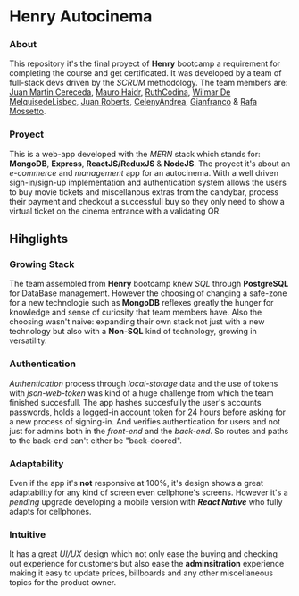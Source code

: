 # Henry Autocinema

### About
This repository it's the final proyect of **Henry** bootcamp a requirement for completing the course and get certificated. It was developed by a team of full-stack devs driven by the *SCRUM* methodology. The team members are: <a href="https://github.com/juancereceda">Juan Martin Cereceda</a>, <a href="https://github.com/maurohaidr">Mauro Haidr</a>, <a href="https://github.com/RuthCodina">RuthCodina</a>, <a href="https://github.com/WilmarDeML">Wilmar De MelquisedeLisbec</a>, <a href="https://github.com/JotaCeR">Juan Roberts</a>, <a href="https://github.com/CelenyAndrea">CelenyAndrea</a>, <a href="https://github.com/Yiftleh">Gianfranco</a> & <a href="https://github.com/rafamossetto">Rafa Mossetto</a>.

### Proyect
This is a web-app developed with the *MERN* stack which stands for: **MongoDB**, **Express**, **ReactJS/ReduxJS** & **NodeJS**. The proyect it's about an *e-commerce* and *management* app for an autocinema. With a well driven sign-in/sign-up implementation and authentication system allows the users to buy movie tickets and miscellanous extras from the candybar, process their payment and checkout a successfull buy so they only need to show a virtual ticket on the cinema entrance with a validating QR.

## Hihglights

### Growing Stack
The team assembled from **Henry** bootcamp knew *SQL* through **PostgreSQL** for DataBase management. However the choosing of changing a safe-zone for a new technologie such as **MongoDB** reflexes greatly the hunger for knowledge and sense of curiosity that team members have. Also the choosing wasn't naive: expanding their own stack not just with a new technology but also with a **Non-SQL** kind of technology, growing in versatility.

### Authentication
*Authentication* process through *local-storage* data and the use of tokens with *json-web-token* was kind of a huge challenge from which the team finished succesfull. The app hashes succesfully the user's accounts passwords, holds a logged-in account token for 24 hours before asking for a new process of signing-in. And verifies authentication for users and not just for admins both in the *front-end* and the *back-end*. So routes and paths to the back-end can't either be "back-doored".

### Adaptability 
Even if the app it's **not** responsive at 100%, it's design shows a great adaptability for any kind of screen even cellphone's screens. However it's a *pending* upgrade developing a mobile version with ***React Native*** who fully adapts for cellphones.

### Intuitive 
It has a great *UI/UX* design which not only ease the buying and checking out experience for customers but also ease the **adminsitration** experience making it easy to update prices, billboards and any other miscellaneous topics for the product owner.

